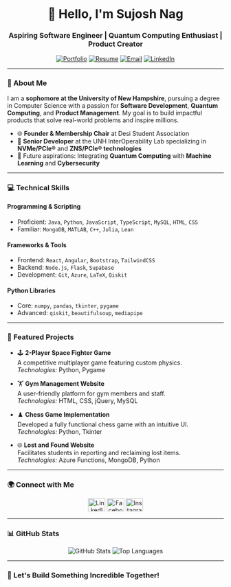 <h1 align="center">👋 Hello, I'm Sujosh Nag</h1>
<h3 align="center">Aspiring Software Engineer | Quantum Computing Enthusiast | Product Creator</h3>

<p align="center">
  <a href="https://www.notion.so/sujosh/Sujosh-Nag-11512156cfd68039b018e1392ce8ad47" target="_blank"><img src="https://img.shields.io/badge/Portfolio-%23FF5722.svg?style=for-the-badge&logo=web&logoColor=white" alt="Portfolio"></a>
  <a href="https://drive.google.com/file/d/1jOSA_7-_dm5VzNJJgKg-cnEUHQy5ctcn/view?usp=sharing" target="_blank"><img src="https://img.shields.io/badge/Resume-%233B7A57.svg?style=for-the-badge&logo=google-drive&logoColor=white" alt="Resume"></a>
  <a href="mailto:nagsujosh2004@gmail.com"><img src="https://img.shields.io/badge/Email-%230078D7.svg?style=for-the-badge&logo=gmail&logoColor=white" alt="Email"></a>
  <a href="https://www.linkedin.com/in/sujoshnag/" target="_blank"><img src="https://img.shields.io/badge/LinkedIn-%230A66C2.svg?style=for-the-badge&logo=linkedin&logoColor=white" alt="LinkedIn"></a>
</p>

---

### 🌟 About Me  
I am a **sophomore at the University of New Hampshire**, pursuing a degree in Computer Science with a passion for **Software Development**, **Quantum Computing**, and **Product Management**. My goal is to build impactful products that solve real-world problems and inspire millions.

- 🌐 **Founder & Membership Chair** at Desi Student Association  
- 🔧 **Senior Developer** at the UNH InterOperability Lab specializing in **NVMe/PCIe®** and **ZNS/PCIe® technologies**  
- 🎯 Future aspirations: Integrating **Quantum Computing** with **Machine Learning** and **Cybersecurity**

---

### 💻 Technical Skills  

#### **Programming & Scripting**  
- Proficient: `Java`, `Python`, `JavaScript`, `TypeScript`, `MySQL`, `HTML`, `CSS`  
- Familiar: `MongoDB`, `MATLAB`, `C++`, `Julia`, `Lean`  

#### **Frameworks & Tools**  
- Frontend: `React`, `Angular`, `Bootstrap`, `TailwindCSS`  
- Backend: `Node.js`, `Flask`, `Supabase`  
- Development: `Git`, `Azure`, `LaTeX`, `Qiskit`  

#### **Python Libraries**  
- Core: `numpy`, `pandas`, `tkinter`, `pygame`  
- Advanced: `qiskit`, `beautifulsoup`, `mediapipe`  

---

### 📘 Featured Projects  

- 🕹️ **2-Player Space Fighter Game**  
  A competitive multiplayer game featuring custom physics.  
  *Technologies:* Python, Pygame  

- 🏋️ **Gym Management Website**  
  A user-friendly platform for gym members and staff.  
  *Technologies:* HTML, CSS, jQuery, MySQL  

- ♟️ **Chess Game Implementation**  
  Developed a fully functional chess game with an intuitive UI.  
  *Technologies:* Python, Tkinter  

- 🌐 **Lost and Found Website**  
  Facilitates students in reporting and reclaiming lost items.  
  *Technologies:* Azure Functions, MongoDB, Python  

---

### 🌍 Connect with Me  

<p align='center'>
  <a href="https://www.linkedin.com/in/sujoshnag/" target="_blank"><img src="https://simpleicons.org/icons/linkedin.svg" alt="LinkedIn" height="30" width="40" /></a>
  <a href="https://www.facebook.com/sujosh.nag.9" target="_blank"><img src="https://simpleicons.org/icons/facebook.svg" alt="Facebook" height="30" width="40" /></a>
  <a href="https://www.instagram.com/sujosh.nag/" target="_blank"><img src="https://simpleicons.org/icons/instagram.svg" alt="Instagram" height="30" width="40" /></a>
</p>

---

### 📊 GitHub Stats  

<p align="center">
  <img src="https://github-readme-stats.vercel.app/api?username=nagsujosh&show_icons=true&theme=tokyonight" alt="GitHub Stats" />
  <img src="https://github-readme-stats.vercel.app/api/top-langs/?username=nagsujosh&layout=compact&theme=tokyonight" alt="Top Languages" />
</p>

---

### 🎯 Let's Build Something Incredible Together!
